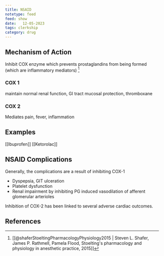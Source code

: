 ```yaml
---
title: NSAID
notetype: feed
feed: show
date:   12-05-2023
tags: clerkship 
category: drug
---
```


## Mechanism of Action
Inhibit COX enzyme which prevents prostaglandins from being formed (which are inflammatory mediators) [^1]

### COX 1
maintain normal renal function, GI tract mucosal protection, thromboxane
### COX 2
Mediates pain, fever, inflammation

## Examples
[[Ibuprofen]]
[[Ketorolac]]
## NSAID Complications
Generally, the complications are a result of inhibiting COX-1
- Dyspepsia, GIT ulceration
- Platelet dysfunction
- Renal impairment by inhibiting PG induced vasodilation of afferent glomerular arterioles

Inhibition of COX-2 has been linked to several adverse cardiac outcomes.

## References
[^1]: [[@shaferStoeltingPharmacologyPhysiology2015 | Steven L. Shafer, James P. Rathmell, Pamela Flood, Stoelting's pharmacology and physiology in anesthetic practice, 2015]]
[^2]:
[^3]:
[^4]: